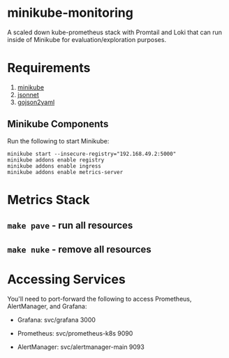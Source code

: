 # minikube-monitoring

A scaled down kube-prometheus stack with Promtail and Loki that can run inside of Minikube for evaluation/exploration purposes.

# Requirements

1. [minikube](https://minikube.sigs.k8s.io/docs/)
2. [jsonnet](https://jsonnet.org/)
3. [gojson2yaml](https://github.com/brancz/gojsontoyaml) 

## Minikube Components

Run the following to start Minikube:

    minikube start --insecure-registry="192.168.49.2:5000"
    minikube addons enable registry
    minikube addons enable ingress
    minikube addons enable metrics-server


# Metrics Stack

## `make pave` - run all resources

## `make nuke` - remove all resources

# Accessing Services

You'll need to port-forward the following to access Prometheus, AlertManager, and Grafana:

* Grafana: svc/grafana 3000

* Prometheus: svc/prometheus-k8s 9090

* AlertManager: svc/alertmanager-main 9093

